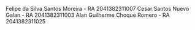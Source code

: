 Felipe da Silva Santos Moreira - RA 2041382311007 
Cesar Santos Nuevo Galan - RA 2041382311003 
Alan Guilherme Choque Romero - RA 2041382311025

